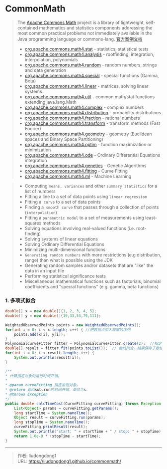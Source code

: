 # CommonMath


> The [Apache Commons Math](https://mvnrepository.com/artifact/org.apache.commons/commons-math3/3.6.1) project is a library of lightweight, self-contained mathematics and statistics components addressing the most common practical problems not immediately available in the Java programming language or commons-lang.  [官方案例文档](https://commons.apache.org/proper/commons-math/userguide/index.html)
>
> - [org.apache.commons.math4.stat](https://commons.apache.org/proper/commons-math/userguide/stat.html) - statistics, statistical tests
> - [org.apache.commons.math4.analysis](https://commons.apache.org/proper/commons-math/userguide/analysis.html) - rootfinding, integration, interpolation, polynomials
> - [org.apache.commons.math4.random](https://commons.apache.org/proper/commons-math/userguide/random.html) - random numbers, strings and data generation
> - [org.apache.commons.math4.special](https://commons.apache.org/proper/commons-math/userguide/special.html) - special functions (Gamma, Beta)
> - [org.apache.commons.math4.linear](https://commons.apache.org/proper/commons-math/userguide/linear.html) - matrices, solving linear systems
> - [org.apache.commons.math4.util](https://commons.apache.org/proper/commons-math/userguide/utilities.html) - common math/stat functions extending java.lang.Math
> - [org.apache.commons.math4.complex](https://commons.apache.org/proper/commons-math/userguide/complex.html) - complex numbers
> - [org.apache.commons.math4.distribution](https://commons.apache.org/proper/commons-math/userguide/distribution.html) - probability distributions
> - [org.apache.commons.math4.fraction](https://commons.apache.org/proper/commons-math/userguide/fraction.html) - rational numbers
> - [org.apache.commons.math4.transform](https://commons.apache.org/proper/commons-math/userguide/transform.html) - transform methods (Fast Fourier)
> - [org.apache.commons.math4.geometry](https://commons.apache.org/proper/commons-math/userguide/geometry.html) - geometry (Euclidean spaces and Binary Space Partitioning)
> - [org.apache.commons.math4.optim](https://commons.apache.org/proper/commons-math/userguide/optimization.html) - function maximization or minimization
> - [org.apache.commons.math4.ode](https://commons.apache.org/proper/commons-math/userguide/ode.html) - Ordinary Differential Equations integration
> - [org.apache.commons.math4.genetics](https://commons.apache.org/proper/commons-math/userguide/genetics.html) - Genetic Algorithms
> - [org.apache.commons.math4.fitting](https://commons.apache.org/proper/commons-math/userguide/fitting.html) - Curve Fitting
> - [org.apache.commons.math4.ml](https://commons.apache.org/proper/commons-math/userguide/ml.html) - Machine Learning

>- Computing `means, variances` and other `summary statistics` for a list of numbers
>- Fitting a line to a set of data points using `linear regression`
>- Fitting a` curve` to a set of data points
>- Finding a` smooth curve` that passes through a collection of points (`interpolation`)
>- Fitting a `parametric model` to a set of measurements using least-squares methods
>- Solving equations involving real-valued functions (i.e. root-finding)
>- Solving systems of linear equations
>- Solving Ordinary Differential Equations
>- Minimizing multi-dimensional functions
>- `Generating random numbers` with more restrictions (e.g distribution, range) than what is possible using the JDK
>- Generating random samples and/or datasets that are "like" the data in an input file
>- Performing statistical significance tests
>- Miscellaneous mathematical functions such as factorials, binomial coefficients and "special functions" (e.g. gamma, beta functions)

### 1. 多项式拟合

```java
double[] x = new double[]{1, 2, 3, 4, 5};
double[] y = new double[]{19,33,53,79,111};
		  
WeightedObservedPoints points = new WeightedObservedPoints(); 	 
for(int i = 0; i < x.length; i++) { //把数据点加入观察的序列
	points.add(x[i], y[i]);
}		
PolynomialCurveFitter fitter = PolynomialCurveFitter.create(2);  //指定多项式阶数 
double[] result = fitter.fit(points.toList());  // 曲线拟合，结果保存于数组[c,b,a]  a*x*x+b*x+c=y	 
for(int i = 0; i < result.length; i++) {
	System.out.println(result[i]);
}
```

```java
/** 
* 计算指定对象的运行时间开销。 
* 
* @param curveFitting 指定被测对象。 
* @return 返回sub.run的时间开销，单位为s。 
* @throws Exception 
*/  
public double calcTimeCost(CurveFitting curveFitting) throws Exception {  
    List<Object> params = curveFitting.getParams();  
    long startTime = System.nanoTime();  
    Object result = curveFitting.run(params);  
    long stopTime = System.nanoTime();  
    curveFitting.printResult(result);  
    System.out.println("start: " + startTime + " / stop: " + stopTime);  
    return 1.0e-9 * (stopTime - startTime);  
}  
```



---

> 作者: liudongdong1  
> URL: https://liudongdong1.github.io/commonmath/  

